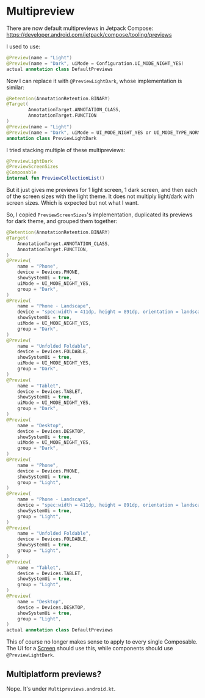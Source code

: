 
# Multipreview
There are now default multipreviews in Jetpack Compose: https://developer.android.com/jetpack/compose/tooling/previews

I used to use:
```kt
@Preview(name = "Light")  
@Preview(name = "Dark", uiMode = Configuration.UI_MODE_NIGHT_YES)  
actual annotation class DefaultPreviews
```

Now I can replace it with `@PreviewLightDark`, whose implementation is similar:
```kt
@Retention(AnnotationRetention.BINARY)  
@Target(  
        AnnotationTarget.ANNOTATION_CLASS,  
        AnnotationTarget.FUNCTION  
)  
@Preview(name = "Light")  
@Preview(name = "Dark", uiMode = UI_MODE_NIGHT_YES or UI_MODE_TYPE_NORMAL)  
annotation class PreviewLightDark
```

I tried stacking multiple of these multipreviews:
```kt
@PreviewLightDark  
@PreviewScreenSizes  
@Composable  
internal fun PreviewCollectionList()
```

But it just gives me previews for 1 light screen, 1 dark screen, and then each of the screen sizes with the light theme. It does not multiply light/dark with screen sizes. Which is expected but not what I want.

So, I copied `PreviewScreenSizes`'s implementation, duplicated its previews for dark theme, and grouped them together:

```kt
@Retention(AnnotationRetention.BINARY)  
@Target(  
    AnnotationTarget.ANNOTATION_CLASS,  
    AnnotationTarget.FUNCTION,  
)  
@Preview(  
    name = "Phone",  
    device = Devices.PHONE,  
    showSystemUi = true,  
    uiMode = UI_MODE_NIGHT_YES,  
    group = "Dark",  
)  
@Preview(  
    name = "Phone - Landscape",  
    device = "spec:width = 411dp, height = 891dp, orientation = landscape, dpi = 420",  
    showSystemUi = true,  
    uiMode = UI_MODE_NIGHT_YES,  
    group = "Dark",  
)  
@Preview(  
    name = "Unfolded Foldable",  
    device = Devices.FOLDABLE,  
    showSystemUi = true,  
    uiMode = UI_MODE_NIGHT_YES,  
    group = "Dark",  
)  
@Preview(  
    name = "Tablet",  
    device = Devices.TABLET,  
    showSystemUi = true,  
    uiMode = UI_MODE_NIGHT_YES,  
    group = "Dark",  
)  
@Preview(  
    name = "Desktop",  
    device = Devices.DESKTOP,  
    showSystemUi = true,  
    uiMode = UI_MODE_NIGHT_YES,  
    group = "Dark",  
)  
@Preview(  
    name = "Phone",  
    device = Devices.PHONE,  
    showSystemUi = true,  
    group = "Light",  
)  
@Preview(  
    name = "Phone - Landscape",  
    device = "spec:width = 411dp, height = 891dp, orientation = landscape, dpi = 420",  
    showSystemUi = true,  
    group = "Light",  
)  
@Preview(  
    name = "Unfolded Foldable",  
    device = Devices.FOLDABLE,  
    showSystemUi = true,  
    group = "Light",  
)  
@Preview(  
    name = "Tablet",  
    device = Devices.TABLET,  
    showSystemUi = true,  
    group = "Light",  
)  
@Preview(  
    name = "Desktop",  
    device = Devices.DESKTOP,  
    showSystemUi = true,  
    group = "Light",  
)  
actual annotation class DefaultPreviews
```

This of course no longer makes sense to apply to every single Composable. The UI for a [Screen](https://slackhq.github.io/circuit/screen/) should use this, while components should use `@PreviewLightDark`.

## Multiplatform previews?

Nope. It's under `Multipreviews.android.kt`.
